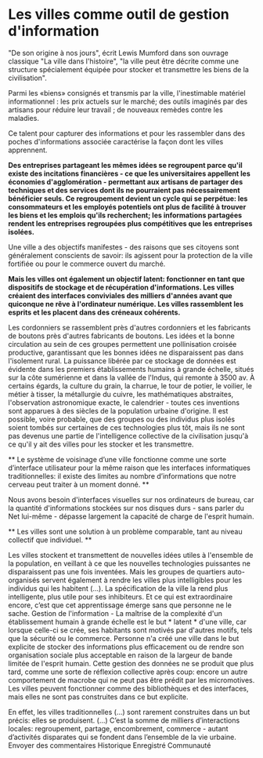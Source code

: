 # Les villes comme outil de gestion d'information

"De son origine à nos jours", écrit Lewis Mumford dans son ouvrage classique "La ville dans l'histoire", "la ville peut être décrite comme une structure spécialement équipée pour stocker et transmettre les biens de la civilisation".

Parmi les «biens» consignés et transmis par la ville, l'inestimable matériel informationnel : les prix actuels sur le marché; des outils imaginés par des artisans pour réduire leur travail ; de nouveaux remèdes contre les maladies. 

Ce talent pour capturer des informations et pour les rassembler dans des poches d'informations associée caractérise la façon dont les villes apprennent. 

**Des entreprises partageant les mêmes idées se regroupent parce qu'il existe des incitations financières - ce que les universitaires appellent les économies d'agglomération - permettant aux artisans de partager des techniques et des services dont ils ne pourraient pas nécessairement bénéficier seuls. Ce regroupement devient un cycle qui se perpétue: les consommateurs et les employés potentiels ont plus de facilité à trouver les biens et les emplois qu'ils recherchent; les informations partagées rendent les entreprises regroupées plus compétitives que les entreprises isolées.**

Une ville a des objectifs manifestes - des raisons que ses citoyens sont généralement conscients de savoir: ils agissent pour la protection de la ville fortifiée ou pour le commerce ouvert du marché.

**Mais les villes ont également un objectif latent: fonctionner en tant que dispositifs de stockage et de récupération d'informations. Les villes créaient des interfaces conviviales des milliers d'années avant que quiconque ne rêve à l'ordinateur numérique. Les villes rassemblent les esprits et les placent dans des créneaux cohérents.**

Les cordonniers se rassemblent près d'autres cordonniers et les fabricants de boutons près d'autres fabricants de boutons. Les idées et la bonne circulation au sein de ces groupes permettent une pollinisation croisée productive, garantissant que les bonnes idées ne disparaissent pas dans l'isolement rural. La puissance libérée par ce stockage de données est évidente dans les premiers établissements humains à grande échelle, situés sur la côte sumérienne et dans la vallée de l'Indus, qui remonte à 3500 av. À certains égards, la culture du grain, la charrue, le tour de potier, le voilier, le métier à tisser, la métallurgie du cuivre, les mathématiques abstraites, l'observation astronomique exacte, le calendrier - toutes ces inventions sont apparues à des siècles de la population urbaine d'origine. Il est possible, voire probable, que des groupes ou des individus plus isolés soient tombés sur certaines de ces technologies plus tôt, mais ils ne sont pas devenus une partie de l'intelligence collective de la civilisation jusqu'à ce qu'il y ait des villes pour les stocker et les transmettre.

** Le système de voisinage d’une ville fonctionne comme une sorte d’interface utilisateur pour la même raison que les interfaces informatiques traditionnelles: il existe des limites au nombre d’informations que notre cerveau peut traiter à un moment donné. **

Nous avons besoin d'interfaces visuelles sur nos ordinateurs de bureau, car la quantité d'informations stockées sur nos disques durs - sans parler du Net lui-même - dépasse largement la capacité de charge de l'esprit humain.

** Les villes sont une solution à un problème comparable, tant au niveau collectif que individuel. **

Les villes stockent et transmettent de nouvelles idées utiles à l'ensemble de la population, en veillant à ce que les nouvelles technologies puissantes ne disparaissent pas une fois inventées. Mais les groupes de quartiers auto-organisés servent également à rendre les villes plus intelligibles pour les individus qui les habitent (...). La spécification de la ville la rend plus intelligente, plus utile pour ses inhibiteurs. Et ce qui est extraordinaire encore, c’est que cet apprentissage émerge sans que personne ne le sache. Gestion de l'information - La maîtrise de la complexité d'un établissement humain à grande échelle est le but * latent * d'une ville, car lorsque celle-ci se crée, ses habitants sont motivés par d'autres motifs, tels que la sécurité ou le commerce. Personne n'a créé une ville dans le but explicite de stocker des informations plus efficacement ou de rendre son organisation sociale plus acceptable en raison de la largeur de bande limitée de l'esprit humain. Cette gestion des données ne se produit que plus tard, comme une sorte de réflexion collective après coup: encore un autre comportement de macrobe qui ne peut pas être prédit par les micromotives. Les villes peuvent fonctionner comme des bibliothèques et des interfaces, mais elles ne sont pas construites dans ce but explicite.

En effet, les villes traditionnelles (...) sont rarement construites dans un but précis: elles se produisent. (...) C’est la somme de milliers d’interactions locales: regroupement, partage, encombrement, commerce - autant d’activités disparates qui se fondent dans l’ensemble de la vie urbaine.
Envoyer des commentaires
Historique
Enregistré
Communauté

